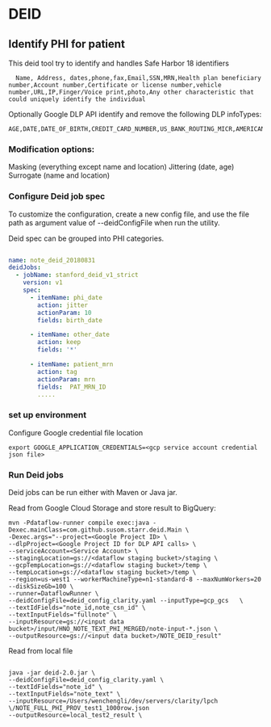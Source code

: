 
DEID
=========

Identify PHI for patient
---------


This deid tool try to identify and handles Safe Harbor 18 identifiers


      Name, Address, dates,phone,fax,Email,SSN,MRN,Health plan beneficiary number,Account number,Certificate or license number,vehicle number,URL,IP,Finger/Voice print,photo,Any other characteristic that could uniquely identify the individual


Optionally Google DLP API identify and remove the following DLP infoTypes: 

    AGE,DATE,DATE_OF_BIRTH,CREDIT_CARD_NUMBER,US_BANK_ROUTING_MICR,AMERICAN_BANKERS_CUSIP_ID,IBAN_CODE,US_ADOPTION_TAXPAYER_IDENTIFICATION_NUMBER,US_DRIVERS_LICENSE_NUMBER,US_INDIVIDUAL_TAXPAYER_IDENTIFICATION_NUMBER,US_PREPARER_TAXPAYER_IDENTIFICATION_NUMBER,US_PASSPORT,US_SOCIAL_SECURITY_NUMBER,US_EMPLOYER_IDENTIFICATION_NUMBER,US_VEHICLE_IDENTIFICATION_NUMBER,MEDICARE_NUMBER,UNKNOWN_IDENTIFIER,EMAIL_ADDRESS,PERSON_NAME,PHONE_NUMBER,US_HEALTHCARE_NPI,US_DEA_NUMBER,LOCATION,IP_ADDRESS,MAC_ADDRESS,URL



### Modification options: 
 
Masking (everything except name and location)
Jittering (date, age)
Surrogate (name and location)



###  Configure Deid job spec

To customize the configuration, create a new config file, and use the file path as argument value of --deidConfigFile when run the utility.

Deid spec can be grouped into PHI categories.

```yaml

name: note_deid_20180831
deidJobs:
  - jobName: stanford_deid_v1_strict
    version: v1
    spec:
      - itemName: phi_date
        action: jitter
        actionParam: 10
        fields: birth_date

      - itemName: other_date
        action: keep
        fields: '*'

      - itemName: patient_mrn
        action: tag
        actionParam: mrn
        fields:  PAT_MRN_ID
        .....

```


### set up environment

Configure Google credential file location

```
export GOOGLE_APPLICATION_CREDENTIALS=<gcp service account credential json file>

```


### Run Deid jobs


Deid jobs can be run either with Maven or Java jar.

Read from Google Cloud Storage and store result to BigQuery:

```
mvn -Pdataflow-runner compile exec:java -Dexec.mainClass=com.github.susom.starr.deid.Main \
-Dexec.args="--project=<Google Project ID> \
--dlpProject=<Google Project ID for DLP API calls> \
--serviceAccount=<Service Account> \
--stagingLocation=gs://<dataflow staging bucket>/staging \
--gcpTempLocation=gs://<dataflow staging bucket>/temp \
--tempLocation=gs://<dataflow staging bucket>/temp \
--region=us-west1 --workerMachineType=n1-standard-8 --maxNumWorkers=20 --diskSizeGb=100 \
--runner=DataflowRunner \
--deidConfigFile=deid_config_clarity.yaml --inputType=gcp_gcs   \
--textIdFields="note_id,note_csn_id" \
--textInputFields="fullnote" \
--inputResource=gs://<input data bucket>/input/HNO_NOTE_TEXT_PHI_MERGED/note-input-*.json \
--outputResource=gs://<input data bucket>/NOTE_DEID_result"
```



Read from local file
```

java -jar deid-2.0.jar \
--deidConfigFile=deid_config_clarity.yaml \
--textIdFields="note_id" \
--textInputFields="note_text" \
--inputResource=/Users/wenchengli/dev/servers/clarity/lpch \/NOTE_FULL_PHI_PROV_test1_1000row.json
--outputResource=local_test2_result \

```
